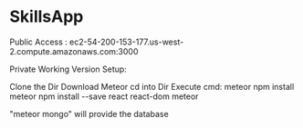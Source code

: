 # SkillsApp


Public Access : ec2-54-200-153-177.us-west-2.compute.amazonaws.com:3000

Private Working Version Setup:

Clone the Dir
Download Meteor
cd into Dir
Execute cmd: meteor npm install
             meteor npm install --save react react-dom
             meteor

"meteor mongo" will provide the database